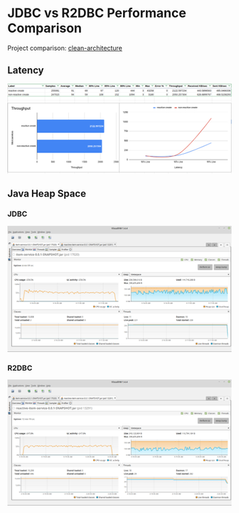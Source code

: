 # JDBC vs R2DBC Performance Comparison

Project comparison: [clean-architecture](https://github.com/harvanir/clean-architecture)

## Latency
![](jdbc-vs-r2dbc-aggregate.png)

## Java Heap Space
### JDBC
![](jdbc.png)

### R2DBC
![](r2dbc.png)
